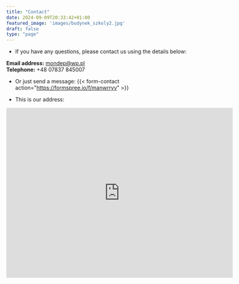 ```yaml
---
title: "Contact"
date: 2024-09-09T20:33:42+01:00
featured_image: 'images/budynek_szkoly2.jpg'
draft: false
type: "page"
---
```


- If you have any questions, please contact us using the details below:

**Email address:** [mondep@wp.pl](mailto:mondep@wp.pl)   
**Telephone:** +48 07837 845007

- Or just send a message:
{{< form-contact action="https://formspree.io/f/manwrryv"  >}}

- This is our address:
<iframe src="https://www.google.com/maps/embed?pb=!1m14!1m8!1m3!1d9424.850777942613!2d-2.2204163!3d53.8034989!3m2!1i1024!2i768!4f13.1!3m3!1m2!1s0x487b96cd4ca19379%3A0x3843b52c2b75e8ff!2sSir%20John%20Thursby%20Community%20College!5e0!3m2!1spl!2suk!4v1726247506278!5m2!1spl!2suk" width="600" height="450" style="border:0;" allowfullscreen="" loading="lazy" referrerpolicy="no-referrer-when-downgrade"></iframe>
